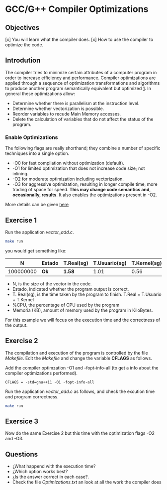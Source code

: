 # GCC/G++ Compiler Optimizations

## Objectives

[x] You will learn what the compiler does.
[x] How to use the compiler to optimize the code.

## Introdution

The compiler tries to minimize certain attributes of a computer program in order to increase efficiency and performance. Compiler optimizations are applied through a sequence of optimization transformations and algorithms to produce another program semantically equivalent but optimized [1](https://en.wikipedia.org/wiki/Optimizing_compiler). In general these optimizations allow:

* Determine whether there is parallelism at the instruction level.
* Determine whether vectorization is possible.
* Reorder variables to recude Main Memory accesses.
* Delete the calculation of variables that do not affect the status of the program.

### Enable Optimizations

The following flags are really shorthand; they combine a number of specific techniques into a single option.

* -O0 for fast compilation without optimization (default).
* -O1 for limited optimization that does not increase code size; not inlining.
* -O2 for moderate optimization including vectorization.
* -O3 for aggressive optimization, resulting in longer compile time, more trading of space for speed. **This may change code semantics and, occasionally, results**. It also enables the optimizations present in -O2.

More details can be given [here](https://cvw.cac.cornell.edu/codeopt/compilerOptions)

## Exercise 1

Run the application *vector_add.c*.

```bash
make run 
```
you would get something like:

|N|Estado|T.Real(sg)|T.Usuario(sg)|T.Kernel(sg)|%CPU| Memoria(KB)|
|---|---|---|---|---|---|---|
|100000000|**Ok**|**1.58**|1.01|0.56|99%|2344564|

- N, is the size of the vector in the code.
- Estado, indicated whether the program output is correct.
- T. Real(sg), is the time taken by the program to finish. T.Real = T.Usuario + T.Kernel
- %CPU, the percentage of CPU used by the program
- Memoria (KB), amount of memory used by the program in KiloBytes.

For this example we will focus on the execution time and the correctness of the output.

## Exercise 2

The compilation and execution of the program is controlled by the file *Makefile*. Edit the *Makefile* and change the variable **CFLAGS** as follows.

Add the compiler optimzation -O1 and -fopt-info-all (to get a info about the compiler optimizations performed).

```basemake
CFLAGS = -std=gnu++11 -O1 -fopt-info-all
```
Run the application *vector_add.c* as follows, and check the excution time and program correctness.

```bash
make run 
```

## Exersice 3

Now do the same Exercise 2 but this time with the optimization flags -O2 and -O3. 


## Questions

* ¿What happend with the execution time? 
* ¿Which option works best? 
* ¿Is the answer correct in each case?.
* Check the file *Optimizations.txt* an look at all the work the compiler does 
